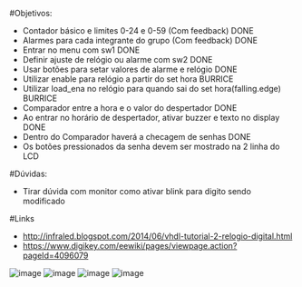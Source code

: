 #Objetivos:
  - Contador básico e limites 0-24 e 0-59 (Com feedback) DONE
  - Alarmes para cada integrante do grupo (Com feedback)  DONE
  - Entrar no menu com sw1      DONE
  - Definir ajuste de relógio ou alarme com sw2 DONE
  - Usar botões para setar valores de alarme e relógio  DONE
  - Utilizar enable para relógio a partir do set hora  BURRICE
  - Utilizar load_ena no relógio para quando sai do set hora(falling.edge) BURRICE
  - Comparador entre a hora e o valor do despertador  DONE
  - Ao entrar no horário de despertador, ativar buzzer e texto no display DONE
  - Dentro do Comparador haverá a checagem de senhas  DONE
  - Os botões pressionados da senha devem ser mostrado na 2 linha do LCD

#Dúvidas:
- Tirar dúvida com monitor como ativar blink para digito sendo modificado
  
#Links
 - http://infraled.blogspot.com/2014/06/vhdl-tutorial-2-relogio-digital.html
 - https://www.digikey.com/eewiki/pages/viewpage.action?pageId=4096079
  
  ![image](https://user-images.githubusercontent.com/65169791/113223793-5d042300-9260-11eb-8473-5bf09d9ee167.png)
![image](https://user-images.githubusercontent.com/65169791/113338956-34336a80-9300-11eb-8fa4-fa5902850ed3.png)
![image](https://user-images.githubusercontent.com/65169791/113520478-be323c00-9569-11eb-81da-0324032a8518.png)
![image](https://user-images.githubusercontent.com/65169791/113522250-64377380-9575-11eb-80fb-8234f0c63f59.png)

